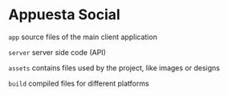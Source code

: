 Appuesta Social
===============

`app` source files of the main client application

`server` server side code (API)

`assets` contains files used by the project, like images or designs

`build` compiled files for different platforms  
